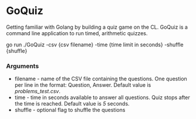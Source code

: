 # GoQuiz

Getting familiar with Golang by building a quiz game on the CL. GoQuiz is a command line application to run timed, arithmetic quizzes.


go run ./GoQuiz -csv {csv filename} -time {time limit in seconds} -shuffle {shuffle}

### Arguments
* filename - name of the CSV file containing the questions. One question per line in the format: Question, Answer. Default value is _problems_test.csv_.
* time - time in seconds available to answer all questions. Quiz stops after the time is reached. Default value is _5_ seconds.
* shuffle - optional flag to shuffle the questions
